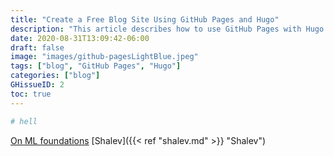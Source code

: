 ```yaml
---
title: "Create a Free Blog Site Using GitHub Pages and Hugo"
description: "This article describes how to use GitHub Pages with Hugo to create, maintain, and host your own blog site."
date: 2020-08-31T13:09:42-06:00
draft: false
image: "images/github-pagesLightBlue.jpeg"
tags: ["blog", "GitHub Pages", "Hugo"]
categories: ["blog"]
GHissueID: 2
toc: true
---
```


<!--more-->

```bash
# hell
```


[On ML foundations](https://ic0nml.github.io/post/shalev.md)
[Shalev]({{< ref "shalev.md" >}} "Shalev")